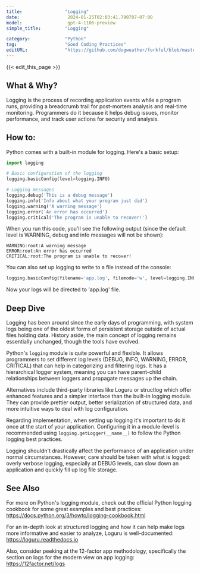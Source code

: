 ```yaml
---
title:                "Logging"
date:                  2024-01-25T02:03:41.790707-07:00
model:                 gpt-4-1106-preview
simple_title:         "Logging"

category:             "Python"
tag:                  "Good Coding Practices"
editURL:              "https://github.com/dogweather/forkful/blob/master/content/en/python/logging.md"
---
```


{{< edit_this_page >}}

## What & Why?
Logging is the process of recording application events while a program runs, providing a breadcrumb trail for post-mortem analysis and real-time monitoring. Programmers do it because it helps debug issues, monitor performance, and track user actions for security and analysis.

## How to:
Python comes with a built-in module for logging. Here's a basic setup:
```Python
import logging

# Basic configuration of the logging
logging.basicConfig(level=logging.INFO)

# Logging messages
logging.debug('This is a debug message')
logging.info('Info about what your program just did')
logging.warning('A warning message')
logging.error('An error has occurred')
logging.critical('The program is unable to recover!')
```
When you run this code, you'll see the following output (since the default level is WARNING, debug and info messages will not be shown):
```
WARNING:root:A warning message
ERROR:root:An error has occurred
CRITICAL:root:The program is unable to recover!
```
You can also set up logging to write to a file instead of the console:
```Python
logging.basicConfig(filename='app.log', filemode='w', level=logging.INFO)
```
Now your logs will be directed to 'app.log' file.

## Deep Dive
Logging has been around since the early days of programming, with system logs being one of the oldest forms of persistent storage outside of actual files holding data. History aside, the main concept of logging remains essentially unchanged, though the tools have evolved.

Python's `logging` module is quite powerful and flexible. It allows programmers to set different log levels (DEBUG, INFO, WARNING, ERROR, CRITICAL) that can help in categorizing and filtering logs. It has a hierarchical logger system, meaning you can have parent-child relationships between loggers and propagate messages up the chain.

Alternatives include third-party libraries like Loguru or structlog which offer enhanced features and a simpler interface than the built-in logging module. They can provide prettier output, better serialization of structured data, and more intuitive ways to deal with log configuration.

Regarding implementation, when setting up logging it's important to do it once at the start of your application. Configuring it in a module-level is recommended using `logging.getLogger(__name__)` to follow the Python logging best practices.

Logging shouldn't drastically affect the performance of an application under normal circumstances. However, care should be taken with what is logged: overly verbose logging, especially at DEBUG levels, can slow down an application and quickly fill up log file storage.

## See Also
For more on Python's logging module, check out the official Python logging cookbook for some great examples and best practices: https://docs.python.org/3/howto/logging-cookbook.html

For an in-depth look at structured logging and how it can help make logs more informative and easier to analyze, Loguru is well-documented: https://loguru.readthedocs.io

Also, consider peeking at the 12-factor app methodology, specifically the section on logs for the modern view on app logging: https://12factor.net/logs
